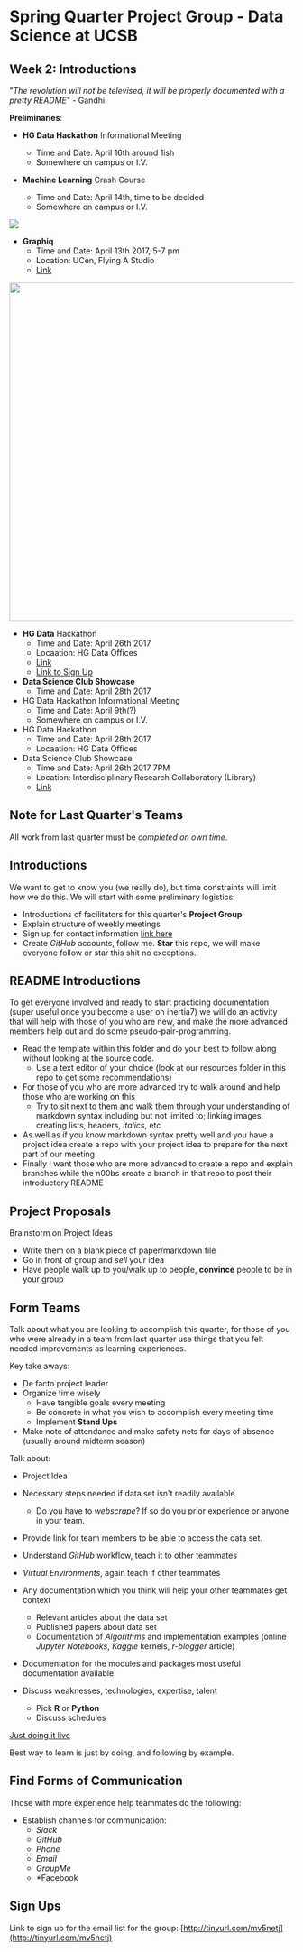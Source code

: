 # Spring Quarter Project Group - Data Science at UCSB
## Week 2: Introductions

"*The revolution will not be televised, it will be properly documented with a pretty README*" - Gandhi

**Preliminaries**:
+ **HG Data Hackathon** Informational Meeting
	+ Time and Date: April 16th around 1ish
	+ Somewhere on campus or I.V.

+ **Machine Learning** Crash Course
	+ Time and Date: April 14th, time to be decided
	+ Somewhere on campus or I.V.

<img src="http://datascience.pstat.ucsb.edu/uploads/7/0/7/1/70716011/1455580810_1.png">

+ **Graphiq**
	+ Time and Date: April 13th 2017, 5-7 pm
	+ Location: UCen, Flying A Studio
	+ [Link](https://www.facebook.com/events/306141239800548/)

<img src="http://ww1.prweb.com/prfiles/2015/04/28/13075821/HG-Data-Logo-Ocean-1030x225.png" width="600px">

+ **HG Data** Hackathon 
	+ Time and Date: April 26th 2017
	+ Locaation: HG Data Offices
	+ [Link](https://www.facebook.com/events/1312104892216288/)
	+ [Link to Sign Up](http://tinyurl.com/mmd9d3t)
+ **Data Science Club Showcase** 
	+ Time and Date: April 28th 2017
+ HG Data Hackathon Informational Meeting
	+ Time and Date: April 9th(?)
	+ Somewhere on campus or I.V. 
+ HG Data Hackathon 
	+ Time and Date: April 28th 2017
	+ Locaation: HG Data Offices
+ Data Science Club Showcase 
	+ Time and Date: April 26th 2017 7PM
	+ Location: Interdisciplinary Research Collaboratory (Library)
	+ [Link](https://www.facebook.com/events/1312104892216288/) 

## **Note for Last Quarter's Teams**
All work from last quarter must be *completed on own time*.  

## **Introductions**
We want to get to know you (we really do), but time constraints will limit how we do this. We will start with some preliminary logistics:

+ Introductions of facilitators for this quarter's **Project Group**
+ Explain structure of weekly meetings
+ Sign up for contact information [link here](https://goo.gl/forms/IwMgAP1w62fvIzmG3)
+ Create *GitHub* accounts, follow me. **Star** this repo, we will make everyone follow or star this shit no exceptions. 

## **README Introductions**
To get everyone involved and ready to start practicing documentation (super useful once you become a user on inertia7) we will do an activity that will help with those of you who are new, and make the more advanced members help out and do some pseudo-pair-programming. 

+ Read the template within this folder and do your best to follow along without looking at the source code. 
	+ Use a text editor of your choice (look at our resources folder in this repo to get some recommendations)
+ For those of you who are more advanced try to walk around and help those who are working on this
	+ Try to sit next to them and walk them through your understanding of markdown syntax including but not limited to; linking images, creating lists, headers, *italics*, etc 
+ As well as if you know markdown syntax pretty well and you have a project idea create a repo with your project idea to prepare for the next part of our meeting. 
+ Finally I want those who are more advanced to create a repo and explain branches while the n00bs create a branch in that repo to post their introductory README

## **Project Proposals**
Brainstorm on Project Ideas
+ Write them on a blank piece of paper/markdown file
+ Go in front of group and *sell* your idea
+ Have people walk up to you/walk up to people, **convince** people to be in your group

## **Form Teams**
Talk about what you are looking to accomplish this quarter, for those of you who were already in a team from last quarter use things that you felt needed improvements as learning experiences. 

Key take aways:
+ De facto project leader
+ Organize time wisely
 	+ Have tangible goals every meeting 
	+ Be concrete in what you wish to accomplish every meeting time
	+ Implement **Stand Ups** 
+ Make note of attendance and make safety nets for days of absence (usually around midterm season)

Talk about:
+ Project Idea
+ Necessary steps needed if data set isn't readily available
	+ Do you have to *webscrape*? If so do you prior experience or anyone in your team.
+ Provide link for team members to be able to access the data set. 
+ Understand *GitHub* workflow, teach it to other teammates
+ *Virtual Environments*, again teach if other teammates
+ Any documentation which you think will help your other teammates get context
	+ Relevant articles about the data set
 	+ Published papers about data set
 	+ Documentation of *Algorithms* and implementation examples (online *Jupyter Notebooks*, *Kaggle* kernels, *r-blogger* article)
+ Documentation for the modules and packages most useful documentation available. 

+ Discuss weaknesses, technologies, expertise, talent
	+ Pick **R** or **Python**
	+ Discuss schedules 

[Just doing it live](https://www.youtube.com/watch?v=Qy-Y3HJNU_s)

Best way to learn is just by doing, and following by example. 

## **Find Forms of Communication** 

Those with more experience help teammates do the following:
+ Establish channels for communication:
	+ *Slack*
	+ *GitHub*
	+ *Phone*
	+ *Email*
	+ *GroupMe*
	+ *Facebook
	
## Sign Ups
Link to sign up for the email list for the group: [http://tinyurl.com/mv5netj](http://tinyurl.com/mv5netj)
